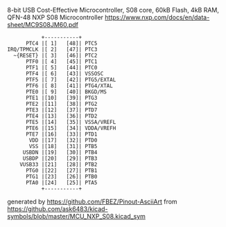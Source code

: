 8-bit USB Cost-Effective Microcontroller, S08 core, 60kB Flash, 4kB RAM, QFN-48
NXP S08 Microcontroller
https://www.nxp.com/docs/en/data-sheet/MC9S08JM60.pdf


	           +-----------+
	      PTC4 |[ 1]   [48]| PTC5
	IRQ/TPMCLK |[ 2]   [47]| PTC3
	  ~{RESET} |[ 3]   [46]| PTC2
	      PTF0 |[ 4]   [45]| PTC1
	      PTF1 |[ 5]   [44]| PTC0
	      PTF4 |[ 6]   [43]| VSSOSC
	      PTF5 |[ 7]   [42]| PTG5/EXTAL
	      PTF6 |[ 8]   [41]| PTG4/XTAL
	      PTE0 |[ 9]   [40]| BKGD/MS
	      PTE1 |[10]   [39]| PTG3
	      PTE2 |[11]   [38]| PTG2
	      PTE3 |[12]   [37]| PTD7
	      PTE4 |[13]   [36]| PTD2
	      PTE5 |[14]   [35]| VSSA/VREFL
	      PTE6 |[15]   [34]| VDDA/VREFH
	      PTE7 |[16]   [33]| PTD1
	       VDD |[17]   [32]| PTD0
	       VSS |[18]   [31]| PTB5
	     USBDN |[19]   [30]| PTB4
	     USBDP |[20]   [29]| PTB3
	    VUSB33 |[21]   [28]| PTB2
	      PTG0 |[22]   [27]| PTB1
	      PTG1 |[23]   [26]| PTB0
	      PTA0 |[24]   [25]| PTA5
	           +-----------+


generated by https://github.com/FBEZ/Pinout-AsciiArt from https://github.com/ask6483/kicad-symbols/blob/master/MCU_NXP_S08.kicad_sym